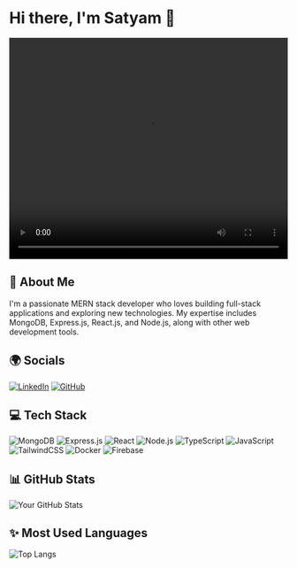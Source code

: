 # Hi there, I'm Satyam 👋

<video width="100%" height="400" controls>
  <source src="https://SatyamPandey-07.github.io/SatyamPandey-07/VID.mp4" type="video/mp4">
  Your browser does not support the video tag.
</video>

## 🚀 About Me
I'm a passionate MERN stack developer who loves building full-stack applications and exploring new technologies. My expertise includes MongoDB, Express.js, React.js, and Node.js, along with other web development tools.

## 🌍 Socials
[![LinkedIn](https://img.shields.io/badge/LinkedIn-blue?logo=linkedin&logoColor=white)](https://www.linkedin.com/in/satyam-pandey-0b246432a/)
[![GitHub](https://img.shields.io/badge/GitHub-black?logo=github&logoColor=white)](https://github.com/SatyamPandey-07)

## 💻 Tech Stack
![MongoDB](https://img.shields.io/badge/MongoDB-4EA94B?logo=mongodb&logoColor=white)
![Express.js](https://img.shields.io/badge/Express.js-000000?logo=express&logoColor=white)
![React](https://img.shields.io/badge/React-61DAFB?logo=react&logoColor=black)
![Node.js](https://img.shields.io/badge/Node.js-339933?logo=node.js&logoColor=white)
![TypeScript](https://img.shields.io/badge/TypeScript-007ACC?logo=typescript&logoColor=white)
![JavaScript](https://img.shields.io/badge/JavaScript-F7DF1E?logo=javascript&logoColor=black)
![TailwindCSS](https://img.shields.io/badge/TailwindCSS-38B2AC?logo=tailwind-css&logoColor=white)
![Docker](https://img.shields.io/badge/Docker-2496ED?logo=docker&logoColor=white)
![Firebase](https://img.shields.io/badge/Firebase-FFCA28?logo=firebase&logoColor=black)

## 📊 GitHub Stats
![Your GitHub Stats](https://github-readme-stats.vercel.app/api?username=your-github-username&show_icons=true&theme=tokyonight)

## ✨ Most Used Languages
![Top Langs](https://github-readme-stats.vercel.app/api/top-langs/?username=your-github-username&layout=compact&theme=tokyonight)

